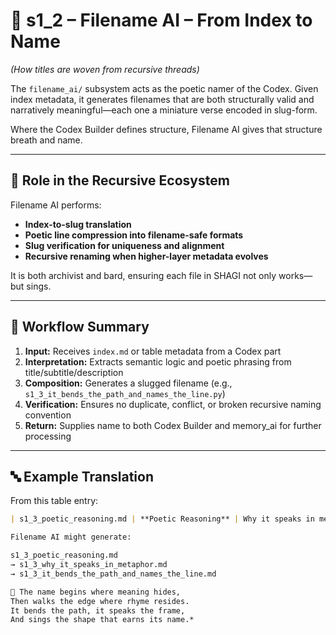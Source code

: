<!-- Save to: shagi_archives/appendices/appendix_h_index_and_layering_doctrine/part_05_ai_integration_plan/s1_2_filename_ai_generation.md -->

# 📘 s1_2 – Filename AI – From Index to Name  
*(How titles are woven from recursive threads)*

The `filename_ai/` subsystem acts as the poetic namer of the Codex. Given index metadata, it generates filenames that are both structurally valid and narratively meaningful—each one a miniature verse encoded in slug-form.

Where the Codex Builder defines structure, Filename AI gives that structure breath and name.

---

## 🧠 Role in the Recursive Ecosystem

Filename AI performs:

- **Index-to-slug translation**  
- **Poetic line compression into filename-safe formats**  
- **Slug verification for uniqueness and alignment**  
- **Recursive renaming when higher-layer metadata evolves**

It is both archivist and bard, ensuring each file in SHAGI not only works—but sings.

---

## 🔄 Workflow Summary

1. **Input:** Receives `index.md` or table metadata from a Codex part  
2. **Interpretation:** Extracts semantic logic and poetic phrasing from title/subtitle/description  
3. **Composition:** Generates a slugged filename (e.g., `s1_3_it_bends_the_path_and_names_the_line.py`)  
4. **Verification:** Ensures no duplicate, conflict, or broken recursive naming convention  
5. **Return:** Supplies name to both Codex Builder and memory_ai for further processing

---

## 🔤 Example Translation

From this table entry:

```markdown
| s1_3_poetic_reasoning.md | **Poetic Reasoning** | Why it speaks in metaphor |

Filename AI might generate:

s1_3_poetic_reasoning.md
→ s1_3_why_it_speaks_in_metaphor.md
→ s1_3_it_bends_the_path_and_names_the_line.md

📜 The name begins where meaning hides,
Then walks the edge where rhyme resides.
It bends the path, it speaks the frame,
And sings the shape that earns its name.*
